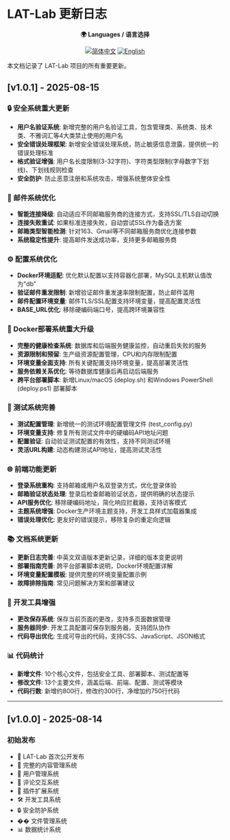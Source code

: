 # LAT-Lab 更新日志

<div align="center">

**🌍 Languages / 语言选择**

[![简体中文](https://img.shields.io/badge/CHANGELOG-简体中文-blue.svg)](./CHANGELOG.md) [![English](https://img.shields.io/badge/CHANGELOG-English-red.svg)](./CHANGELOG_EN.md)

</div>

本文档记录了 LAT-Lab 项目的所有重要更新。

## [v1.0.1] - 2025-08-15

### 🔒 安全系统重大更新
- **用户名验证系统**: 新增完整的用户名验证工具，包含管理类、系统类、技术类、不雅词汇等4大类禁止使用的用户名
- **安全错误处理框架**: 新增安全错误处理系统，防止敏感信息泄露，提供统一的错误处理标准
- **格式验证增强**: 用户名长度限制(3-32字符)、字符类型限制(字母数字下划线)、下划线规则检查
- **安全防护**: 防止恶意注册和系统攻击，增强系统整体安全性

### 📧 邮件系统优化
- **智能连接降级**: 自动适应不同邮箱服务商的连接方式，支持SSL/TLS自动切换
- **连接失败重试**: 如果标准连接失败，自动尝试SSL作为备选方案
- **邮箱类型智能检测**: 针对163、Gmail等不同邮箱服务商优化连接参数
- **系统稳定性提升**: 提高邮件发送成功率，支持更多邮箱服务商

### ⚙️ 配置系统优化
- **Docker环境适配**: 优化默认配置以支持容器化部署，MySQL主机默认值改为"db"
- **验证邮件重发限制**: 新增验证邮件重发速率限制配置，防止邮件滥用
- **邮件配置环境变量**: 邮件TLS/SSL配置支持环境变量，提高配置灵活性
- **BASE_URL优化**: 移除硬编码端口号，提高跨环境兼容性

### 🐳 Docker部署系统重大升级
- **完整的健康检查系统**: 数据库和后端服务健康监控，自动重启失败的服务
- **资源限制和预留**: 生产级资源配置管理，CPU和内存限制配置
- **环境变量全面支持**: 所有关键配置支持环境变量，提高部署灵活性
- **服务依赖关系优化**: 等待数据库健康后再启动后端服务
- **跨平台部署脚本**: 新增Linux/macOS (deploy.sh) 和Windows PowerShell (deploy.ps1) 部署脚本

### 🧪 测试系统完善
- **测试配置管理**: 新增统一的测试环境配置管理文件 (test_config.py)
- **环境变量支持**: 修复所有测试文件中的硬编码API地址问题
- **配置验证**: 自动验证测试配置的有效性，支持不同测试环境
- **灵活URL构建**: 动态构建测试API地址，提高测试灵活性

### 🌐 前端功能更新
- **登录系统重构**: 支持邮箱或用户名双登录方式，优化登录体验
- **邮箱验证状态处理**: 登录后检查邮箱验证状态，提供明确的状态提示
- **API服务优化**: 移除硬编码地址，简化响应拦截器，支持访客模式
- **主题系统增强**: Docker生产环境主题支持，开发工具样式加载器集成
- **错误处理优化**: 更友好的错误提示，移除复杂的重定向逻辑

### 📚 文档系统更新
- **更新日志完善**: 中英文双语版本更新记录，详细的版本变更说明
- **部署指南完善**: 跨平台部署脚本说明，Docker环境配置详解
- **环境变量配置模板**: 提供完整的环境变量配置示例
- **故障排除指南**: 常见问题解决方案和部署建议

### 🔧 开发工具增强
- **更改保存系统**: 保存当前页面的更改，支持多页面数据管理
- **服务器同步**: 开发工具配置可保存到服务器，支持团队协作
- **代码导出优化**: 生成可导出的代码，支持CSS、JavaScript、JSON格式

### 📊 代码统计
- **新增文件**: 10个核心文件，包括安全工具、部署脚本、测试配置等
- **修改文件**: 13个主要文件，涵盖后端、前端、配置、测试等模块
- **代码行数**: 新增约800行，修改约300行，净增加约750行代码

---

## [v1.0.0] - 2025-08-14

### 初始发布
- 🚀 LAT-Lab 首次公开发布
- 📝 完整的内容管理系统
- 👥 用户管理系统
- 💬 评论交互系统
- 🔌 插件扩展系统
- 🛠️ 开发工具系统
- 🔒 安全防护系统
- �� 文件管理系统
- 📊 数据统计系统 